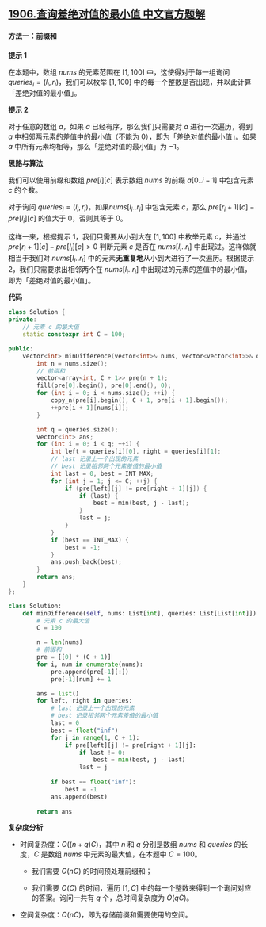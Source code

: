 ## [1906.查询差绝对值的最小值 中文官方题解](https://leetcode.cn/problems/minimum-absolute-difference-queries/solutions/100000/cha-xun-chai-jue-dui-zhi-de-zui-xiao-zhi-fjjq)
#### 方法一：前缀和

**提示 $1$**

在本题中，数组 $\textit{nums}$ 的元素范围在 $[1, 100]$ 中，这使得对于每一组询问 $\textit{queries}_i = (l_i, r_i)$，我们可以枚举 $[1, 100]$ 中的每一个整数是否出现，并以此计算「差绝对值的最小值」。

**提示 $2$**

对于任意的数组 $a$，如果 $a$ 已经有序，那么我们只需要对 $a$ 进行一次遍历，得到 $a$ 中相邻两元素的差值中的最小值（不能为 $0$），即为「差绝对值的最小值」。如果 $a$ 中所有元素均相等，那么「差绝对值的最小值」为 $-1$。

**思路与算法**

我们可以使用前缀和数组 $\textit{pre}[i][c]$ 表示数组 $\textit{nums}$ 的前缀 $a[0..i-1]$ 中包含元素 $c$ 的个数。

对于询问 $\textit{queries}_i = (l_i, r_i)$，如果$\textit{nums}[l_i .. r_i]$ 中包含元素 $c$，那么 $\textit{pre}[r_i+1][c] - \textit{pre}[l_i][c]$ 的值大于 $0$，否则其等于 $0$。

这样一来，根据提示 $1$，我们只需要从小到大在 $[1, 100]$ 中枚举元素 $c$，并通过 $\textit{pre}[r_i+1][c] - \textit{pre}[l_i][c] > 0$ 判断元素 $c$ 是否在 $\textit{nums}[l_i .. r_i]$ 中出现过。这样做就相当于我们对 $\textit{nums}[l_i .. r_i]$ 中的元素**无重复地**从小到大进行了一次遍历。根据提示 $2$，我们只需要求出相邻两个在 $\textit{nums}[l_i .. r_i]$ 中出现过的元素的差值中的最小值，即为「差绝对值的最小值」。

**代码**

```C++ [sol1-C++]
class Solution {
private:
    // 元素 c 的最大值
    static constexpr int C = 100;

public:
    vector<int> minDifference(vector<int>& nums, vector<vector<int>>& queries) {
        int n = nums.size();
        // 前缀和
        vector<array<int, C + 1>> pre(n + 1);
        fill(pre[0].begin(), pre[0].end(), 0);
        for (int i = 0; i < nums.size(); ++i) {
            copy_n(pre[i].begin(), C + 1, pre[i + 1].begin());
            ++pre[i + 1][nums[i]];
        }

        int q = queries.size();
        vector<int> ans;
        for (int i = 0; i < q; ++i) {
            int left = queries[i][0], right = queries[i][1];
            // last 记录上一个出现的元素
            // best 记录相邻两个元素差值的最小值
            int last = 0, best = INT_MAX;
            for (int j = 1; j <= C; ++j) {
                if (pre[left][j] != pre[right + 1][j]) {
                    if (last) {
                        best = min(best, j - last);
                    }
                    last = j;
                }
            }
            if (best == INT_MAX) {
                best = -1;
            }
            ans.push_back(best);
        }
        return ans;
    }
};
```

```Python [sol1-Python3]
class Solution:
    def minDifference(self, nums: List[int], queries: List[List[int]]) -> List[int]:
        # 元素 c 的最大值
        C = 100

        n = len(nums)
        # 前缀和
        pre = [[0] * (C + 1)]
        for i, num in enumerate(nums):
            pre.append(pre[-1][:])
            pre[-1][num] += 1

        ans = list()
        for left, right in queries:
            # last 记录上一个出现的元素
            # best 记录相邻两个元素差值的最小值
            last = 0
            best = float("inf")
            for j in range(1, C + 1):
                if pre[left][j] != pre[right + 1][j]:
                    if last != 0:
                        best = min(best, j - last)
                    last = j
            
            if best == float("inf"):
                best = -1
            ans.append(best)
        
        return ans
```

**复杂度分析**

- 时间复杂度：$O((n+q)C)$，其中 $n$ 和 $q$ 分别是数组 $\textit{nums}$ 和 $\textit{queries}$ 的长度，$C$ 是数组 $\textit{nums}$ 中元素的最大值，在本题中 $C=100$。

    - 我们需要 $O(nC)$ 的时间预处理前缀和；

    - 我们需要 $O(C)$ 的时间，遍历 $[1, C]$ 中的每一个整数来得到一个询问对应的答案。询问一共有 $q$ 个，总时间复杂度为 $O(qC)$。

- 空间复杂度：$O(nC)$，即为存储前缀和需要使用的空间。